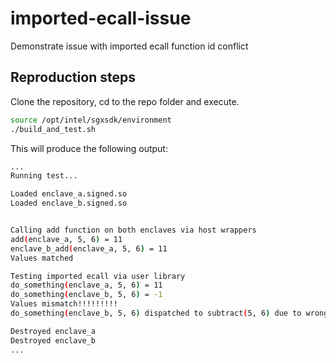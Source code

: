 # imported-ecall-issue
Demonstrate issue with imported ecall function id conflict

## Reproduction steps

Clone the repository, cd to the repo folder and execute.
```bash
source /opt/intel/sgxsdk/environment
./build_and_test.sh
```

This will produce the following output:
```bash
...
Running test...

Loaded enclave_a.signed.so
Loaded enclave_b.signed.so


Calling add function on both enclaves via host wrappers
add(enclave_a, 5, 6) = 11
enclave_b_add(enclave_a, 5, 6) = 11
Values matched

Testing imported ecall via user library
do_something(enclave_a, 5, 6) = 11
do_something(enclave_b, 5, 6) = -1
Values mismatch!!!!!!!!!
do_something(enclave_b, 5, 6) dispatched to subtract(5, 6) due to wrong function index

Destroyed enclave_a
Destroyed enclave_b
...

